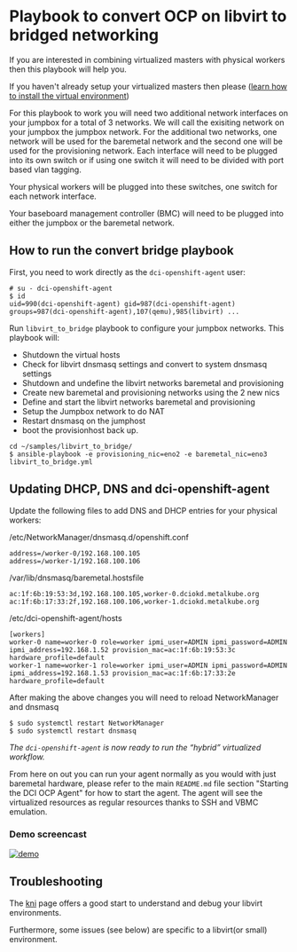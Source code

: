 # Playbook to convert OCP on libvirt to bridged networking

If you are interested in combining virtualized masters with physical workers
then this playbook will help you.

If you haven't already setup your virtualized masters then please ([learn how
 to install the virtual environment](../../docs/ocp_on_libvirt.md))

For this playbook to work you will need two additional network interfaces
on your jumpbox for a total of 3 networks.  We will call the exisiting
network on your jumpbox the jumpbox network.  For the additional two
networks, one network will be used for the baremetal network and the second
one will be used for the provisioning network.  Each interface will need to
be plugged into its own switch or if using one switch it will need to be
divided with port based vlan tagging.

Your physical workers will be plugged into these switches, one switch for
each network interface.

Your baseboard management controller (BMC) will need to be plugged into
either the jumpbox or the baremetal network.

## How to run the convert bridge playbook

First, you need to work directly as the `dci-openshift-agent` user:

```
# su - dci-openshift-agent
$ id
uid=990(dci-openshift-agent) gid=987(dci-openshift-agent) groups=987(dci-openshift-agent),107(qemu),985(libvirt) ...
```

Run `libvirt_to_bridge` playbook to configure your jumpbox networks.
This playbook will:

- Shutdown the virtual hosts
- Check for libvirt dnsmasq settings and convert to system dnsmasq settings
- Shutdown and undefine the libvirt networks baremetal and provisioning
- Create new baremetal and provisioning networks using the 2 new nics
- Define and start the libvirt networks baremetal and provisioning
- Setup the Jumpbox network to do NAT
- Restart dnsmasq on the jumphost
- boot the provisionhost back up.

```
cd ~/samples/libvirt_to_bridge/
$ ansible-playbook -e provisioning_nic=eno2 -e baremetal_nic=eno3 libvirt_to_bridge.yml
```

## Updating DHCP, DNS and dci-openshift-agent

Update the following files to add DNS and DHCP entries for your physical workers:

/etc/NetworkManager/dnsmasq.d/openshift.conf
```
address=/worker-0/192.168.100.105
address=/worker-1/192.168.100.106
```

/var/lib/dnsmasq/baremetal.hostsfile
```
ac:1f:6b:19:53:3d,192.168.100.105,worker-0.dciokd.metalkube.org
ac:1f:6b:17:33:2f,192.168.100.106,worker-1.dciokd.metalkube.org
```

/etc/dci-openshift-agent/hosts
```
[workers]
worker-0 name=worker-0 role=worker ipmi_user=ADMIN ipmi_password=ADMIN ipmi_address=192.168.1.52 provision_mac=ac:1f:6b:19:53:3c hardware_profile=default
worker-1 name=worker-1 role=worker ipmi_user=ADMIN ipmi_password=ADMIN ipmi_address=192.168.1.53 provision_mac=ac:1f:6b:17:33:2e hardware_profile=default
```

After making the above changes you will need to reload NetworkManager and dnsmasq

```
$ sudo systemctl restart NetworkManager
$ sudo systemctl restart dnsmasq
```

_The `dci-openshift-agent` is now ready to run the “hybrid” virtualized
workflow._

From here on out you can run your agent normally as you would with just baremetal
hardware, please refer to the main `README.md` file section "Starting the DCI
OCP Agent" for how to start the agent. The agent will see the virtualized
resources as regular resources thanks to SSH and VBMC emulation.

### Demo screencast
[![demo](https://asciinema.org/a/Rv35FeMi5CADVsaBUhdu3f6d0.svg)](https://asciinema.org/a/Rv35FeMi5CADVsaBUhdu3f6d0?autoplay=1)

## Troubleshooting

The
[kni](https://openshift-kni.github.io/baremetal-deploy/latest/Troubleshooting.html)
page offers a good start to understand and debug your libvirt environments.

Furthermore, some issues (see below) are specific to a libvirt(or small)
environment.

